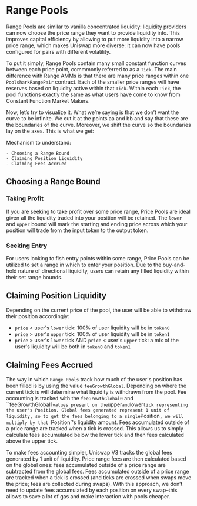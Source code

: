 # Range Pools
<!-- Price Position with split buy/sell side -->
Range Pools are similar to vanilla concentrated liquidity: liquidity providers can now choose the price range they want to provide liquidity into. This improves capital efficiency by allowing to put more liquidity into a narrow price range, which makes Uniswap more diverse: it can now have pools configured for pairs with different volatility.

To put it simply, Range Pools contain many small constant function curves between each price point, commmonly referred to as a `Tick`. The main difference with Range AMMs is that there are many price ranges within one `PoolsharkRangePair` contract. Each of the smaller price ranges will have reserves based on liquidity active within that `Tick`. Within each `Tick`, the pool functions exactly the same as what users have come to know from Constant Function Market Makers.

Now, let’s try to visualize it. What we’re saying is that we don’t want the curve to be infinite. We cut it at the points aa and bb and say that these are the boundaries of the curve. Moreover, we shift the curve so the boundaries lay on the axes. This is what we get:


Mechanism to understand:
```
- Choosing a Range Bound
- Claiming Position Liquidity
- Claiming Fees Accrued
```
## Choosing a Range Bound

### Taking Profit
<!-- add subtext below image -->
If you are seeking to take profit over some price range, Price Pools are ideal given all the liquidity traded into your position will be retained. The `lower` and `upper` bound will mark the starting and ending price across which your position will trade from the input token to the output token.

### Seeking Entry
For users looking to fish entry points within some range, Price Pools can be utilized to set a range in which to enter your position. Due to the buy-and-hold nature of directional liquidity, users can retain any filled liquidity within their set range bounds.


## Claiming Position Liquidity



Depending on the current price of the pool, the user will be able to withdraw their position accordingly:

* `price` < user's `lower` tick: 100% of user liquidity will be in `token0`
* `price` > user's `upper` tick: 100% of user liquidity will be in `token1`
* `price` > user's `lower` tick AND `price` < user's `upper` tick: a mix of the user's liquidity will be both in `token0` and `token1`

## Claiming Fees Accrued

The way in which `Range Pools` track how much of the user's position has been filled is by using the value `feeGrowthGlobal`. Depending on where the current tick is will determine what liquidity is withdrawn from the pool. 
Fee accounting is tracked with the `feeGrowthGlobal0` and ``feeGrowthGlobal1` values present on the `upper` and `lower` tick representing the user's Position. Global fees generated represent 1 unit of liquidity, so to get the fees belonging to a single `Position`, we will multiply by that `Position`'s liquidity amount. Fees accumulated outside of a price range are tracked when a tick is crossed. This allows us to simply calculate fees accumulated below the lower tick and then fees calculated above the upper tick.

To make fees accounting simpler, Uniswap V3 tracks the global fees generated by 1 unit of liquidity. Price range fees are then calculated based on the global ones: fees accumulated outside of a price range are subtracted from the global fees. Fees accumulated outside of a price range are tracked when a tick is crossed (and ticks are crossed when swaps move the price; fees are collected during swaps). With this approach, we don’t need to update fees accumulated by each position on every swap–this allows to save a lot of gas and make interaction with pools cheaper.


<br/><br/>